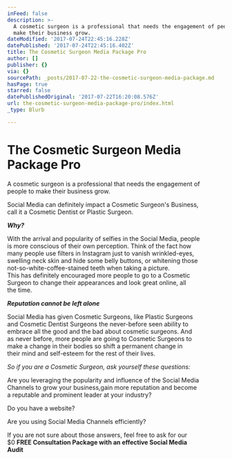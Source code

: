 ```yaml
---
inFeed: false
description: >-
  A cosmetic surgeon is a professional that needs the engagement of people to
  make their business grow.
dateModified: '2017-07-24T22:45:16.228Z'
datePublished: '2017-07-24T22:45:16.402Z'
title: The Cosmetic Surgeon Media Package Pro
author: []
publisher: {}
via: {}
sourcePath: _posts/2017-07-22-the-cosmetic-surgeon-media-package.md
hasPage: true
starred: false
datePublishedOriginal: '2017-07-22T16:20:08.576Z'
url: the-cosmetic-surgeon-media-package-pro/index.html
_type: Blurb

---
```

# **The Cosmetic Surgeon Media Package Pro**

A cosmetic surgeon is a professional that needs the engagement of   
people to make their business grow.

Social Media can definitely impact a Cosmetic Surgeon's Business,   
call it a Cosmetic Dentist or Plastic Surgeon.

_**Why?**_

With the arrival and popularity of selfies in the Social Media, people  
is more conscious of their own perception. Think of the fact how   
many people use filters in Instagram just to vanish wrinkled-eyes,  
swelling neck skin and hide some belly buttons, or whitening those  
not-so-white-coffee-stained teeth when taking a picture.  
This has definitely encouraged more people to go to a Cosmetic   
Surgeon to change their appearances and look great online, all  
the time.

_**Reputation cannot be left alone**_

Social Media has given Cosmetic Surgeons, like Plastic Surgeons   
and Cosmetic Dentist Surgeons the never-before seen ability to   
embrace all the good and the bad about cosmetic surgeons. And  
as never before, more people are going to Cosmetic Surgeons to   
make a change in their bodies so shift a permanent change in   
their mind and self-esteem for the rest of their lives. 

_So if you are a Cosmetic Surgeon, ask yourself these questions:_

Are you leveraging the popularity and influence of the Social Media   
Channels to grow your business,gain more reputation and become   
a reputable and prominent leader at your industry?

Do you have a website?

Are you using Social Media Channels efficiently?

If you are not sure about those answers, feel free to ask for our   
$0 **FREE Consultation Package with an effective Social Media  
Audit**
